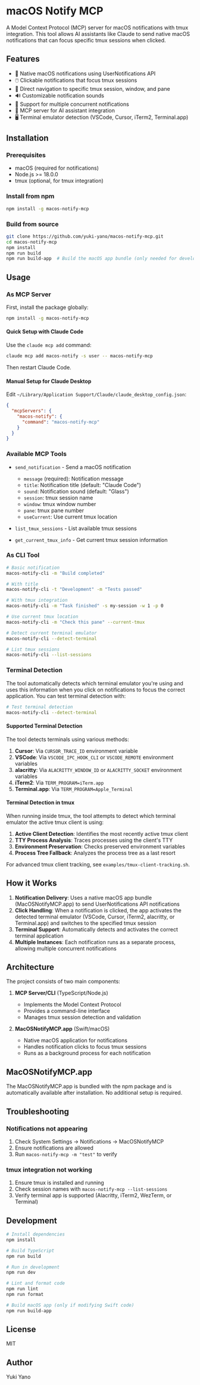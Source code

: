 # macOS Notify MCP

A Model Context Protocol (MCP) server for macOS notifications with tmux integration. This tool allows AI assistants like Claude to send native macOS notifications that can focus specific tmux sessions when clicked.

## Features

- 🔔 Native macOS notifications using UserNotifications API
- 🖱️ Clickable notifications that focus tmux sessions
- 🎯 Direct navigation to specific tmux session, window, and pane
- 🔊 Customizable notification sounds
- 🚀 Support for multiple concurrent notifications
- 🤖 MCP server for AI assistant integration
- 🖥️ Terminal emulator detection (VSCode, Cursor, iTerm2, Terminal.app)

## Installation

### Prerequisites

- macOS (required for notifications)
- Node.js >= 18.0.0
- tmux (optional, for tmux integration)

### Install from npm

```bash
npm install -g macos-notify-mcp
```

### Build from source

```bash
git clone https://github.com/yuki-yano/macos-notify-mcp.git
cd macos-notify-mcp
npm install
npm run build
npm run build-app  # Build the macOS app bundle (only needed for development)
```

## Usage

### As MCP Server

First, install the package globally:

```bash
npm install -g macos-notify-mcp
```

#### Quick Setup with Claude Code

Use the `claude mcp add` command:

```bash
claude mcp add macos-notify -s user -- macos-notify-mcp
```

Then restart Claude Code.

#### Manual Setup for Claude Desktop

Edit `~/Library/Application Support/Claude/claude_desktop_config.json`:

```json
{
  "mcpServers": {
    "macos-notify": {
      "command": "macos-notify-mcp"
    }
  }
}
```


### Available MCP Tools

- `send_notification` - Send a macOS notification
  - `message` (required): Notification message
  - `title`: Notification title (default: "Claude Code")
  - `sound`: Notification sound (default: "Glass")
  - `session`: tmux session name
  - `window`: tmux window number
  - `pane`: tmux pane number
  - `useCurrent`: Use current tmux location

- `list_tmux_sessions` - List available tmux sessions

- `get_current_tmux_info` - Get current tmux session information

### As CLI Tool

```bash
# Basic notification
macos-notify-cli -m "Build completed"

# With title
macos-notify-cli -t "Development" -m "Tests passed"

# With tmux integration
macos-notify-cli -m "Task finished" -s my-session -w 1 -p 0

# Use current tmux location
macos-notify-cli -m "Check this pane" --current-tmux

# Detect current terminal emulator
macos-notify-cli --detect-terminal

# List tmux sessions
macos-notify-cli --list-sessions
```

### Terminal Detection

The tool automatically detects which terminal emulator you're using and uses this information when you click on notifications to focus the correct application. You can test terminal detection with:

```bash
# Test terminal detection
macos-notify-cli --detect-terminal
```

#### Supported Terminal Detection

The tool detects terminals using various methods:

1. **Cursor**: Via `CURSOR_TRACE_ID` environment variable
2. **VSCode**: Via `VSCODE_IPC_HOOK_CLI` or `VSCODE_REMOTE` environment variables
3. **alacritty**: Via `ALACRITTY_WINDOW_ID` or `ALACRITTY_SOCKET` environment variables
4. **iTerm2**: Via `TERM_PROGRAM=iTerm.app`
5. **Terminal.app**: Via `TERM_PROGRAM=Apple_Terminal`

#### Terminal Detection in tmux

When running inside tmux, the tool attempts to detect which terminal emulator the active tmux client is using:

1. **Active Client Detection**: Identifies the most recently active tmux client
2. **TTY Process Analysis**: Traces processes using the client's TTY
3. **Environment Preservation**: Checks preserved environment variables
4. **Process Tree Fallback**: Analyzes the process tree as a last resort

For advanced tmux client tracking, see `examples/tmux-client-tracking.sh`.

## How it Works

1. **Notification Delivery**: Uses a native macOS app bundle (MacOSNotifyMCP.app) to send UserNotifications API notifications
2. **Click Handling**: When a notification is clicked, the app activates the detected terminal emulator (VSCode, Cursor, iTerm2, alacritty, or Terminal.app) and switches to the specified tmux session
3. **Terminal Support**: Automatically detects and activates the correct terminal application
4. **Multiple Instances**: Each notification runs as a separate process, allowing multiple concurrent notifications

## Architecture

The project consists of two main components:

1. **MCP Server/CLI** (TypeScript/Node.js)
   - Implements the Model Context Protocol
   - Provides a command-line interface
   - Manages tmux session detection and validation

2. **MacOSNotifyMCP.app** (Swift/macOS)
   - Native macOS application for notifications
   - Handles notification clicks to focus tmux sessions
   - Runs as a background process for each notification

## MacOSNotifyMCP.app

The MacOSNotifyMCP.app is bundled with the npm package and is automatically available after installation. No additional setup is required.

## Troubleshooting

### Notifications not appearing

1. Check System Settings → Notifications → MacOSNotifyMCP
2. Ensure notifications are allowed
3. Run `macos-notify-mcp -m "test"` to verify

### tmux integration not working

1. Ensure tmux is installed and running
2. Check session names with `macos-notify-mcp --list-sessions`
3. Verify terminal app is supported (Alacritty, iTerm2, WezTerm, or Terminal)

## Development

```bash
# Install dependencies
npm install

# Build TypeScript
npm run build

# Run in development
npm run dev

# Lint and format code
npm run lint
npm run format

# Build macOS app (only if modifying Swift code)
npm run build-app
```

## License

MIT

## Author

Yuki Yano